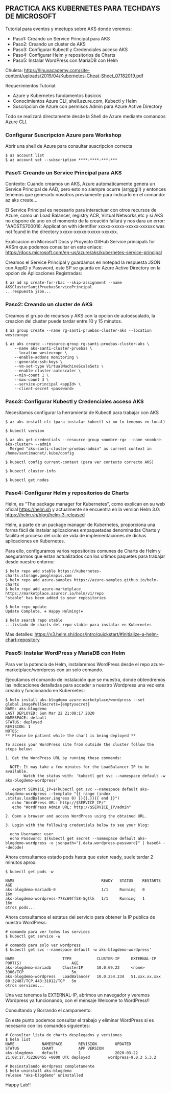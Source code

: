 **PRACTICA AKS KUBERNETES PARA TECHDAYS DE MICROSOFT**
-------------------------------------------------------

Tutorial para eventos y meetups sobre AKS donde veremos:
- Paso1: Creando un Service Principal para AKS
- Paso2: Creando un cluster de AKS
- Paso3: Configurar Kubectl y Credenciales acceso AKS
- Paso4: Configurar Helm y repositorios de Charts 
- Paso5: Instalar WordPress con MariaDB con Helm

Chuleta: https://linuxacademy.com/site-content/uploads/2019/04/Kubernetes-Cheat-Sheet_07182019.pdf

Requerimientos Tutorial:
- Azure y Kubernetes fundamentos basicos
- Conocimientos Azure CLI, shell.azure.com, Kubectl y Helm
- Suscripcion de Azure con permisos Admin para Azure Active Directory

Todo se realizará directamente desde la Shell de Azure mediante comandos Azure CLI.


### Configurar Suscripcion Azure para Workshop

Abrir una shell de Azure para consultar suscripcion correcta
```
$ az account list
$ az account set --subscription ****-****-***-***
```

### Paso1: Creando un Service Principal para AKS

Contexto: Cuando creamos un AKS, Azure automaticamente genera un Service Principal de AAD, pero esto no siempre ocurre (arrggg!!) y entonces tenemos que generarlo nosotros previamente para indicarlo en el comando: az aks create... 

El Service Principal es necesario para interactuar con otros recursos de Azure, como un Load Balancer, registry ACR, Virtual Networks,etc y si AKS no dispone de uno en el momento de la creación fallará y nos dara un error: "AADSTS700016: Application with identifier xxxxx-xxxxx-xxxxx-xxxxxx was not found in the directory xxxxx-xxxxx-xxxxx-xxxxxx.

Explicacion en Microsoft Docs y Proyecto GitHub Service principals for AKSm que podemos consultar en este enlace: 
https://docs.microsoft.com/en-us/azure/aks/kubernetes-service-principal

Creamos el Service Principal y guardamos en notepad la respuesta JSON con AppID y Password, este SP se guarda en Azure Active Directory en la opcion de Aplicaciones Registradas:

```
$ az ad sp create-for-rbac --skip-assignment --name AKSClusterSantiPruebasServicePrincipal
...respuesta json...
```

### Paso2: Creando un cluster de AKS

Creamos el grupo de recursos y AKS con la opcion de autoescalado, la creacion del cluster puede tardar entre 10 y 15 minutos.
```
$ az group create --name rg-santi-pruebas-cluster-aks --location westeurope

$ az aks create --resource-group rg-santi-pruebas-cluster-aks \
    --name aks-santi-cluster-pruebas \
    --location westeurope \
    --enable-addons monitoring \
    --generate-ssh-keys \
    --vm-set-type VirtualMachineScaleSets \
    --enable-cluster-autoscaler \
    --min-count 1 \
    --max-count 3 \
    --service-principal <appId> \
    --client-secret <password>
```

### Paso3: Configurar Kubectl y Credenciales acceso AKS

Necesitamos configurar la herramienta de Kubectl para trabajar con AKS
```
$ az aks install-cli (para instalar kubectl si no lo tenemos en local)

$ kubectl version

$ az aks get-credentials --resource-group <nombre-rg> --name <nombre-aks-cluster> --admin
  Merged "aks-santi-cluster-pruebas-admin" as current context in /home/santimacnet/.kube/config

$ kubectl config current-context (para ver contexto correcto AKS)

$ kubectl cluster-info

$ kubectl get nodes
```

### Paso4: Configurar Helm y repositorios de Charts 

Helm, es "The package manager for Kubernetes", como explican en su web oficial https://helm.sh y actualmente se encuentra en la version Helm 3.0: https://helm.sh/blog/helm-3-released

Helm, a parte de un package manager de Kubernetes, proporciona una forma fácil de instalar aplicaciones empaquetadas denominadas Charts y facilita el proceso del ciclo de vida de implementaciones de dichas aplicaciones en Kubernetes.

Para ello, configuramos varios repositorios comunes de Charts de Helm y asegurarmos que estan actualizados con los ultimos paquetes para trabajar desde nuestro entorno: 
```
$ helm repo add stable https://kubernetes-charts.storage.googleapis.com
$ helm repo add azure-samples https://azure-samples.github.io/helm-charts
$ helm repo add azure-marketplace https://marketplace.azurecr.io/helm/v1/repo
"stable" has been added to your repositories

$ helm repo update
Update Complete. ⎈ Happy Helming!⎈

$ helm search repo stable
...listado de charts del repo stable para instalar en Kubernetes
```

Mas detalles: https://v3.helm.sh/docs/intro/quickstart/#initialize-a-helm-chart-repository


### Paso5: Instalar WordPress y MariaDB con Helm

Para ver la potencia de Helm, instalaremos WordPress desde el repo azure-marketplace/wordpress con un solo comando.

Ejecutamos el comando de instalación que se muestra, donde obtendremos las indicaciones detalladas para acceder a nuestro Wordpress una vez este creado y funcionando en Kubernetes:

```
$ helm install aks-blogdemo azure-marketplace/wordpress --set global.imagePullSecrets={emptysecret}
NAME: aks-blogdemo
LAST DEPLOYED: Sun Mar 22 21:08:17 2020
NAMESPACE: default
STATUS: deployed
REVISION: 1
NOTES:
** Please be patient while the chart is being deployed **

To access your WordPress site from outside the cluster follow the steps below:

1. Get the WordPress URL by running these commands:

  NOTE: It may take a few minutes for the LoadBalancer IP to be available.
        Watch the status with: 'kubectl get svc --namespace default -w aks-blogdemo-wordpress'

   export SERVICE_IP=$(kubectl get svc --namespace default aks-blogdemo-wordpress --template "{{ range (index .status.loadBalancer.ingress 0) }}{{.}}{{ end }}")
   echo "WordPress URL: http://$SERVICE_IP/"
   echo "WordPress Admin URL: http://$SERVICE_IP/admin"

2. Open a browser and access WordPress using the obtained URL.

3. Login with the following credentials below to see your blog:

  echo Username: user
  echo Password: $(kubectl get secret --namespace default aks-blogdemo-wordpress -o jsonpath="{.data.wordpress-password}" | base64 --decode)

```

Ahora consultamos estado pods hasta que esten ready, suele tardar 2 minutos aprox.

```
$ kubectl get pods -w

NAME                                      READY   STATUS    RESTARTS   AGE
aks-blogdemo-mariadb-0                    1/1     Running   0          16m
aks-blogdemo-wordpress-778c69ff58-5gtlk   1/1     Running   1          16m
otros pods...
```


Ahora consultamos el estatus del servicio para obtener la IP publica de nuestro WordPress:

```
# comando para ver todos los services
$ kubectl get service -w

# comando para solo ver wordpress
$ kubectl get svc --namespace default -w aks-blogdemo-wordpress'

NAME                     TYPE           CLUSTER-IP     EXTERNAL-IP     PORT(S)                      AGE
aks-blogdemo-mariadb     ClusterIP      10.0.69.22     <none>          3306/TCP                     5m
aks-blogdemo-wordpress   LoadBalancer   10.0.254.234   51.xxx.xx.xxx   80:32487/TCP,443:31012/TCP   5m
otros services...
```

Una vez tenemos la EXTERNAL-IP, abrimos un navegador y veremos Wordpress ya funcionando, con el mensaje Welcome to WordPress!!

Consultando y Borrando el campamento.

En este punto podemos consultar el trabajo y eliminar WordPress si es necesario con los comandos siguientes:

```
# Consultar lista de charts desplegados y versiones
$ helm list
NAME            NAMESPACE       REVISION        UPDATED                                 STATUS          CHART           APP VERSION
aks-blogdemo    default         1               2020-03-22 21:08:17.752260455 +0000 UTC deployed        wordpress-9.0.3 5.3.2

# Desinstalando Wordpress completamente
$ helm uninstall aks-blogdemo
release "aks-blogdemo" uninstalled
```


Happy Lab!!

